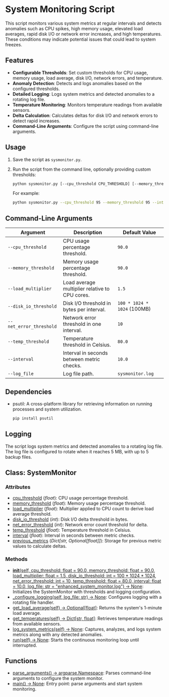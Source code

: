 # System Monitoring Script

This script monitors various system metrics at regular intervals and detects anomalies such as CPU spikes, high memory usage, elevated load averages, rapid disk I/O or network error increases, and high temperatures. These conditions may indicate potential issues that could lead to system freezes.

## Features

- **Configurable Thresholds**: Set custom thresholds for CPU usage, memory usage, load average, disk I/O, network errors, and temperature.
- **Anomaly Detection**: Detects and logs anomalies based on the configured thresholds.
- **Detailed Logging**: Logs system metrics and detected anomalies to a rotating log file.
- **Temperature Monitoring**: Monitors temperature readings from available sensors.
- **Delta Calculation**: Calculates deltas for disk I/O and network errors to detect rapid increases.
- **Command-Line Arguments**: Configure the script using command-line arguments.

## Usage

1.  Save the script as `sysmonitor.py`.
2.  Run the script from the command line, optionally providing custom thresholds:

    ```bash
    python sysmonitor.py [--cpu_threshold CPU_THRESHOLD] [--memory_threshold MEMORY_THRESHOLD] ...
    ```

    For example:

    ```bash
    python sysmonitor.py --cpu_threshold 95 --memory_threshold 95 --interval 60 --log_file system_monitor.log
    ```

## Command-Line Arguments

| Argument             | Description                                                              | Default Value           |
| -------------------- | ------------------------------------------------------------------------ | ----------------------- |
| `--cpu_threshold`    | CPU usage percentage threshold.                                          | `90.0`                  |
| `--memory_threshold` | Memory usage percentage threshold.                                       | `90.0`                  |
| `--load_multiplier`  | Load average multiplier relative to CPU cores.                           | `1.5`                   |
| `--disk_io_threshold`| Disk I/O threshold in bytes per interval.                               | `100 * 1024 * 1024` (100MB) |
| `--net_error_threshold`| Network error threshold in one interval.                               | `10`                    |
| `--temp_threshold`   | Temperature threshold in Celsius.                                        | `80.0`                  |
| `--interval`         | Interval in seconds between metric checks.                               | `10.0`                  |
| `--log_file`         | Log file path.                                                           | `sysmonitor.log` |

## Dependencies

-   psutil: A cross-platform library for retrieving information on running processes and system utilization.

    ```bash
    pip install psutil
    ```

## Logging

The script logs system metrics and detected anomalies to a rotating log file. The log file is configured to rotate when it reaches 5 MB, with up to 5 backup files.

## Class: SystemMonitor

### Attributes

-   [cpu_threshold](http://_vscodecontentref_/0) (*float*): CPU usage percentage threshold.
-   [memory_threshold](http://_vscodecontentref_/1) (*float*): Memory usage percentage threshold.
-   [load_multiplier](http://_vscodecontentref_/2) (*float*): Multiplier applied to CPU count to derive load average threshold.
-   [disk_io_threshold](http://_vscodecontentref_/3) (*int*): Disk I/O delta threshold in bytes.
-   [net_error_threshold](http://_vscodecontentref_/4) (*int*): Network error count threshold for delta.
-   [temp_threshold](http://_vscodecontentref_/5) (*float*): Temperature threshold in Celsius.
-   [interval](http://_vscodecontentref_/6) (*float*): Interval in seconds between metric checks.
-   [previous_metrics](http://_vscodecontentref_/7) (*Dict\[str, Optional\[float]]*): Storage for previous metric values to calculate deltas.

### Methods

-   [__init__(self, cpu_threshold: float = 90.0, memory_threshold: float = 90.0, load_multiplier: float = 1.5, disk_io_threshold: int = 100 * 1024 * 1024, net_error_threshold: int = 10, temp_threshold: float = 80.0, interval: float = 10.0, log_file: str = "enhanced\_system\_monitor.log") -> None](http://_vscodecontentref_/8): Initializes the SystemMonitor with thresholds and logging configuration.
-   [_configure_logging(self, log_file: str) -> None](http://_vscodecontentref_/9): Configures logging with a rotating file handler.
-   [get_load_average(self) -> Optional[float]](http://_vscodecontentref_/10): Returns the system's 1-minute load average.
-   [get_temperatures(self) -> Dict[str, float]](http://_vscodecontentref_/11): Retrieves temperature readings from available sensors.
-   [log_system_metrics(self) -> None](http://_vscodecontentref_/12): Captures, analyzes, and logs system metrics along with any detected anomalies.
-   [run(self) -> None](http://_vscodecontentref_/13): Starts the continuous monitoring loop until interrupted.

## Functions

-   [parse_arguments() -> argparse.Namespace](http://_vscodecontentref_/14): Parses command-line arguments to configure the system monitor.
-   [main() -> None](http://_vscodecontentref_/15): Entry point: parse arguments and start system monitoring.
